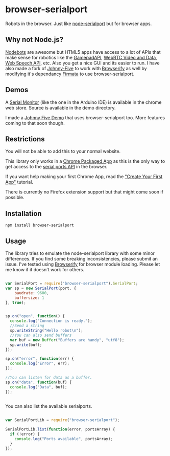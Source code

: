 # browser-serialport

Robots in the browser. Just like [node-serialport](https://npmjs.org/package/serialport) but for browser apps. 


## Why not Node.js?

[Nodebots](http://nodebots.io/) are awesome but HTML5 apps have access to a lot of APIs that make sense for robotics like the [GamepadAPI](http://www.html5rocks.com/en/tutorials/doodles/gamepad/), [WebRTC Video and Data](http://www.webrtc.org/), [Web Speech API](http://www.google.com/intl/en/chrome/demos/speech.html), etc. Also you get a nice GUI and its easier to run. I have also made a fork of [Johnny-Five](https://github.com/garrows/johnny-five) to work with [Browserify](http://browserify.org/) as well by modifying it's dependancy [Firmata](https://github.com/garrows/firmata) to use browser-serialport. 


## Demos

A [Serial Monitor](https://chrome.google.com/webstore/detail/serial-monitor/ohncdkkhephpakbbecnkclhjkmbjnmlo) (like the one in the Arduino IDE) is available in the chrome web store. Source is available in the demo directory.

I made a [Johnny Five Demo](https://chrome.google.com/webstore/detail/johnny-five-demo/ikbnclceoeficmoaocnoggdaiacmalfo) that uses browser-serialport too. More features coming to that soon though.  


## Restrictions

You will not be able to add this to your normal website. 

This library only works in a [Chrome Packaged App](http://developer.chrome.com/apps/about_apps.html) as this is the only way to get access to the [serial ports API](http://developer.chrome.com/apps/serial.html) in the browser.

If you want help making your first Chrome App, read the ["Create Your First App"](http://developer.chrome.com/apps/first_app.html) tutorial.

There is currently no Firefox extension support but that might come soon if possible.

## Installation

```
npm install browser-serialport
```

## Usage

The library tries to emulate the node-serialport library with some minor differences. If you find some breaking inconsistencies, please submit an issue. I've tested using [Browserify](http://browserify.org/) for browser module loading. Please let me know if it doesn't work for others.

```js

var SerialPort = require("browser-serialport").SerialPort;
var sp = new SerialPort(port, {
    baudrate: 9600,
    buffersize: 1
}, true);


sp.on("open", function() {
  console.log("Connection is ready.");
  //Send a string
  sp.writeString("Hello robot\n");
  //You can also send buffers
  var buf = new Buffer("Buffers are handy", "utf8");
  sp.write(buf);
});

sp.on("error", function(err) {
  console.log("Error", err);
});

//You can listen for data as a buffer.
sp.on("data", function(buf) {
  console.log("Data", buf);
}); 



```

You can also list the available serialports.

```js
  
var SerialPortLib = require("browser-serialport");

SerialPortLib.list(function(error, portsArray) {
  if (!error) {
    console.log("Ports available", portsArray);
  }
});

```

